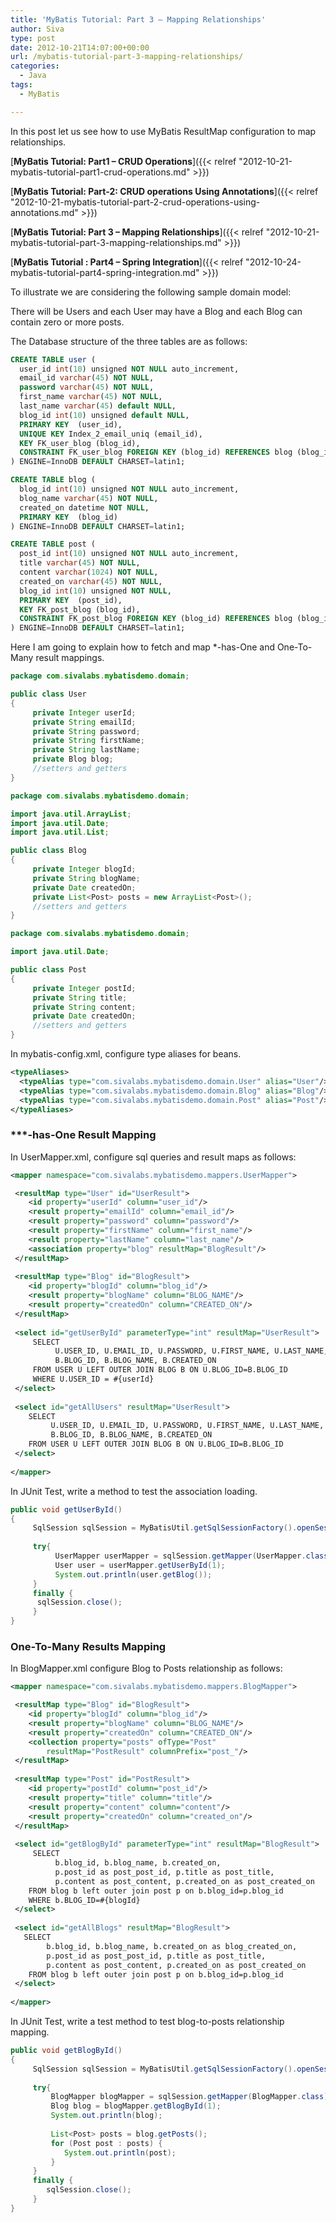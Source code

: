```yaml
---
title: 'MyBatis Tutorial: Part 3 – Mapping Relationships'
author: Siva
type: post
date: 2012-10-21T14:07:00+00:00
url: /mybatis-tutorial-part-3-mapping-relationships/
categories:
  - Java
tags:
  - MyBatis

---
```

In this post let us see how to use MyBatis ResultMap configuration to map relationships.

[**MyBatis Tutorial: Part1 &#8211; CRUD Operations**]({{< relref "2012-10-21-mybatis-tutorial-part1-crud-operations.md" >}}) 
  
[**MyBatis Tutorial: Part-2: CRUD operations Using Annotations**]({{< relref "2012-10-21-mybatis-tutorial-part-2-crud-operations-using-annotations.md" >}}) 
  
[**MyBatis Tutorial: Part 3 &#8211; Mapping Relationships**]({{< relref "2012-10-21-mybatis-tutorial-part-3-mapping-relationships.md" >}}) 
  
[**MyBatis Tutorial : Part4 &#8211; Spring Integration**]({{< relref "2012-10-24-mybatis-tutorial-part4-spring-integration.md" >}}) 

To illustrate we are considering the following sample domain model:
  
There will be Users and each User may have a Blog and each Blog can contain zero or more posts.

The Database structure of the three tables are as follows:

```sql
CREATE TABLE user (
  user_id int(10) unsigned NOT NULL auto_increment,
  email_id varchar(45) NOT NULL,
  password varchar(45) NOT NULL,
  first_name varchar(45) NOT NULL,
  last_name varchar(45) default NULL,
  blog_id int(10) unsigned default NULL,
  PRIMARY KEY  (user_id),
  UNIQUE KEY Index_2_email_uniq (email_id),
  KEY FK_user_blog (blog_id),
  CONSTRAINT FK_user_blog FOREIGN KEY (blog_id) REFERENCES blog (blog_id)
) ENGINE=InnoDB DEFAULT CHARSET=latin1;

CREATE TABLE blog (
  blog_id int(10) unsigned NOT NULL auto_increment,
  blog_name varchar(45) NOT NULL,
  created_on datetime NOT NULL,
  PRIMARY KEY  (blog_id)
) ENGINE=InnoDB DEFAULT CHARSET=latin1;

CREATE TABLE post (
  post_id int(10) unsigned NOT NULL auto_increment,
  title varchar(45) NOT NULL,
  content varchar(1024) NOT NULL,
  created_on varchar(45) NOT NULL,
  blog_id int(10) unsigned NOT NULL,
  PRIMARY KEY  (post_id),
  KEY FK_post_blog (blog_id),
  CONSTRAINT FK_post_blog FOREIGN KEY (blog_id) REFERENCES blog (blog_id)
) ENGINE=InnoDB DEFAULT CHARSET=latin1;

```

Here I am going to explain how to fetch and map *-has-One and One-To-Many result mappings.

```java
package com.sivalabs.mybatisdemo.domain;

public class User 
{
     private Integer userId;
     private String emailId;
     private String password;
     private String firstName;
     private String lastName;
     private Blog blog;
     //setters and getters
}

```

```java
package com.sivalabs.mybatisdemo.domain;

import java.util.ArrayList;
import java.util.Date;
import java.util.List;

public class Blog 
{
     private Integer blogId;
     private String blogName;
     private Date createdOn;
     private List<Post> posts = new ArrayList<Post>();
     //setters and getters
}
```

```java
package com.sivalabs.mybatisdemo.domain;

import java.util.Date;

public class Post 
{
     private Integer postId;
     private String title;
     private String content;
     private Date createdOn;
     //setters and getters
}
```

In mybatis-config.xml, configure type aliases for beans.

```xml
<typeAliases>
  <typeAlias type="com.sivalabs.mybatisdemo.domain.User" alias="User"/>
  <typeAlias type="com.sivalabs.mybatisdemo.domain.Blog" alias="Blog"/>
  <typeAlias type="com.sivalabs.mybatisdemo.domain.Post" alias="Post"/>  
</typeAliases>
```

  
### ***-has-One Result Mapping

In UserMapper.xml, configure sql queries and result maps as follows:

```xml
<mapper namespace="com.sivalabs.mybatisdemo.mappers.UserMapper">

 <resultMap type="User" id="UserResult">
    <id property="userId" column="user_id"/>
    <result property="emailId" column="email_id"/>
    <result property="password" column="password"/>
    <result property="firstName" column="first_name"/>
    <result property="lastName" column="last_name"/>
    <association property="blog" resultMap="BlogResult"/>
 </resultMap>
   
 <resultMap type="Blog" id="BlogResult">
    <id property="blogId" column="blog_id"/>
    <result property="blogName" column="BLOG_NAME"/>
    <result property="createdOn" column="CREATED_ON"/>    
 </resultMap>
 
 <select id="getUserById" parameterType="int" resultMap="UserResult">
     SELECT 
          U.USER_ID, U.EMAIL_ID, U.PASSWORD, U.FIRST_NAME, U.LAST_NAME, 
          B.BLOG_ID, B.BLOG_NAME, B.CREATED_ON
     FROM USER U LEFT OUTER JOIN BLOG B ON U.BLOG_ID=B.BLOG_ID
     WHERE U.USER_ID = #{userId}
 </select>
  
 <select id="getAllUsers" resultMap="UserResult">
    SELECT 
         U.USER_ID, U.EMAIL_ID, U.PASSWORD, U.FIRST_NAME, U.LAST_NAME, 
         B.BLOG_ID, B.BLOG_NAME, B.CREATED_ON
    FROM USER U LEFT OUTER JOIN BLOG B ON U.BLOG_ID=B.BLOG_ID
 </select>
  
</mapper>
```

In JUnit Test, write a method to test the association loading.

```java
public void getUserById() 
{
     SqlSession sqlSession = MyBatisUtil.getSqlSessionFactory().openSession();
     
     try{
          UserMapper userMapper = sqlSession.getMapper(UserMapper.class);
          User user = userMapper.getUserById(1);
          System.out.println(user.getBlog());
     } 
     finally {
      sqlSession.close();
     }
}
```

### One-To-Many Results Mapping

In BlogMapper.xml configure Blog to Posts relationship as follows:

```xml
<mapper namespace="com.sivalabs.mybatisdemo.mappers.BlogMapper">

 <resultMap type="Blog" id="BlogResult">
    <id property="blogId" column="blog_id"/>
    <result property="blogName" column="BLOG_NAME"/>
    <result property="createdOn" column="CREATED_ON"/>
    <collection property="posts" ofType="Post" 
        resultMap="PostResult" columnPrefix="post_"/>
 </resultMap>
   
 <resultMap type="Post" id="PostResult">
    <id property="postId" column="post_id"/>
    <result property="title" column="title"/>
    <result property="content" column="content"/>
    <result property="createdOn" column="created_on"/>
 </resultMap>
   
 <select id="getBlogById" parameterType="int" resultMap="BlogResult">
     SELECT 
          b.blog_id, b.blog_name, b.created_on, 
          p.post_id as post_post_id, p.title as post_title, 
          p.content as post_content, p.created_on as post_created_on
    FROM blog b left outer join post p on b.blog_id=p.blog_id
    WHERE b.BLOG_ID=#{blogId}
 </select>
  
 <select id="getAllBlogs" resultMap="BlogResult">
   SELECT 
        b.blog_id, b.blog_name, b.created_on as blog_created_on, 
        p.post_id as post_post_id, p.title as post_title, 
        p.content as post_content, p.created_on as post_created_on
    FROM blog b left outer join post p on b.blog_id=p.blog_id
 </select>
  
</mapper>
```

In JUnit Test, write a test method to test blog-to-posts relationship mapping.

```java
public void getBlogById() 
{
     SqlSession sqlSession = MyBatisUtil.getSqlSessionFactory().openSession();
     
     try{
         BlogMapper blogMapper = sqlSession.getMapper(BlogMapper.class);
         Blog blog = blogMapper.getBlogById(1);
         System.out.println(blog);
         
         List<Post> posts = blog.getPosts();
         for (Post post : posts) {
            System.out.println(post);
         }
     }
     finally {
        sqlSession.close();
     }
}
```

